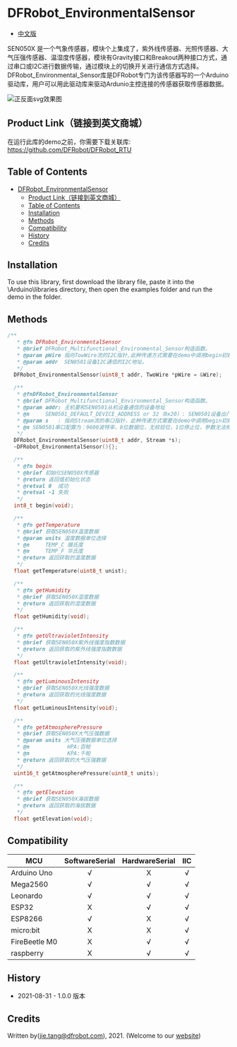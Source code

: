 DFRobot_EnvironmentalSensor
===========================

* [中文版](./README_CN.md)

SEN050X 是一个气象传感器，模块个上集成了，紫外线传感器、光照传感器、大气压强传感器、温湿度传感器，模块有Gravity接口和Breakout两种接口方式，通过串口或I2C进行数据传输，通过模块上的切换开关进行通信方式选择。
DFRobot_Environmental_Sensor库是DFRobot专门为该传感器写的一个Arduino驱动库，用户可以用此驱动库来驱动Ardunio主控连接的传感器获取传感器数据。

![正反面svg效果图](https://www.dfrobot.co)

## Product Link（链接到英文商城）
  在运行此库的demo之前，你需要下载关联库: https://github.com/DFRobot/DFRobot_RTU
  
## Table of Contents

- [DFRobot_EnvironmentalSensor](#dfrobot_environmentalsensor)
  - [Product Link（链接到英文商城）](#product-link链接到英文商城)
  - [Table of Contents](#table-of-contents)
  - [Installation](#installation)
  - [Methods](#methods)
  - [Compatibility](#compatibility)
  - [History](#history)
  - [Credits](#credits)

## Installation

To use this library, first download the library file, paste it into the \Arduino\libraries directory, then open the examples folder and run the demo in the folder.

## Methods

```C++
/**
   * @fn DFRobot_EnvironmentalSensor
   * @brief DFRobot_Multifunctional_Environmental_Sensor构造函数。
   * @param pWire 指向TowWire流的I2C指针,此种传递方式需要在demo中调用begin初始化ArduinoI2C配置。
   * @param addr  SEN0501设备I2C通信的I2C地址。
   */
  DFRobot_EnvironmentalSensor(uint8_t addr, TwoWire *pWire = &Wire);

  /**
   * @fnDFRobot_EnvironmentalSensor
   * @brief DFRobot_Multifunctional_Environmental_Sensor构造函数。
   * @param addr: 主机要和SEN0501从机设备通信的设备地址
   * @n     SEN0501_DEFAULT_DEVICE_ADDRESS or 32（0x20）: SEN0501设备出厂默认设备地址，如果用户没有修改设备的地址，那么SEN0501的设备地址为32。
   * @param s   : 指向Stream流的串口指针，此种传递方式需要在demo中调用begin初始化Arduino主控的通信串口配置，需和SEN0501设备从机的串口配置一致
   * @n SEN0501串口配置为：9600波特率，8位数据位，无校验位，1位停止位，参数无法修改。
   */
  DFRobot_EnvironmentalSensor(uint8_t addr, Stream *s);
  ~DFRobot_EnvironmentalSensor(){};

  /**
   * @fn begin
   * @brief 初始化SEN050X传感器
   * @return 返回值初始化状态
   * @retval 0  成功
   * @retval -1 失败
   */
  int8_t begin(void);

  /**
   * @fn getTemperature
   * @brief 获取SEN050X温度数据
   * @param units 温度数据单位选择
   * @n     TEMP_C 摄氏度
   * @n     TEMP_F 华氏度 
   * @return 返回获取的温度数据
   */
  float getTemperature(uint8_t unist);

  /**
   * @fn getHumidity
   * @brief 获取SEN050X湿度数据 
   * @return 返回获取的湿度数据
   */
  float getHumidity(void);

  /**
   * @fn getUltravioletIntensity
   * @brief 获取SEN050X紫外线强度指数数据 
   * @return 返回获取的紫外线强度指数数据
   */
  float getUltravioletIntensity(void);

  /**
   * @fn getLuminousIntensity
   * @brief 获取SEN050X光线强度数据 
   * @return 返回获取的光线强度数据
   */
  float getLuminousIntensity(void);

  /**
   * @fn getAtmospherePressure
   * @brief 获取SEN050X大气压强数据 
   * @param units 大气压强数据单位选择
   * @n            HPA:百帕
   * @n            KPA:千帕
   * @return 返回获取的大气压强数据
   */
  uint16_t getAtmospherePressure(uint8_t units);

  /**
   * @fn getElevation
   * @brief 获取SEN050X海拔数据 
   * @return 返回获取的海拔数据
   */
  float getElevation(void);
```

## Compatibility

MCU                | SoftwareSerial | HardwareSerial |      IIC      |
------------------ | :----------: | :----------: | :----------: | 
Arduino Uno        |      √       |      X       |      √       |
Mega2560           |      √       |      √       |      √       |
Leonardo           |      √       |      √       |      √       |
ESP32              |      X       |      √       |      √       |
ESP8266            |      √       |      X       |      √       |
micro:bit          |      X       |      X       |      √       |
FireBeetle M0      |      X       |      √       |      √       |
raspberry          |      X       |      √       |      √       |

## History

- 2021-08-31 - 1.0.0 版本

## Credits

Written by(jie.tang@dfrobot.com), 2021. (Welcome to our [website](https://www.dfrobot.com/))